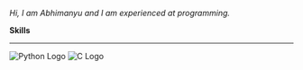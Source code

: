 _Hi, I am Abhimanyu and I am experienced at programming._

**Skills**
__________________________________________________________________________

![Python Logo](png-transparent-python-logo-thumbnail) ![C Logo]()